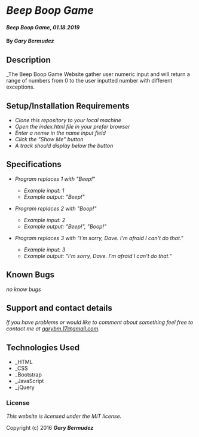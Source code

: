 # _Beep Boop Game_

#### _Beep Boop Game, 01.18.2019_

#### By _**Gary Bermudez**_

## Description

_The Beep Boop Game Website gather user numeric input and will return a range of numbers from 0 to the user inputted number with different exceptions.

## Setup/Installation Requirements

* _Clone this repository to your local machine_
* _Open the index.html file in your prefer browser_
* _Enter a nemw in the name input field_
* _Click the "Show Me" button_
* _A track should display below the button_

## Specifications

* _Program replaces 1 with "Beep!"_
  * _Example input: 1_
  * _Example output: "Beep!"_

* _Program replaces 2 with "Boop!"_
  * _Example input: 2_
  * _Example output: "Beep!", "Boop!"_

* _Program replaces 3 with "I'm sorry, Dave. I'm afraid I can't do that."_
  * _Example input: 3_
  * _Example output: "I'm sorry, Dave. I'm afraid I can't do that."_


## Known Bugs

_no know bugs_

## Support and contact details

_If you have problems or would like to comment about something feel free to contact me at garybm.17@gmail.com._

## Technologies Used

* _HTML
* _CSS
* _Bootstrap
* _JavaScript
* _jQuery

### License

*This website is licensed under the MIT license.*

Copyright (c) 2016 **_Gary Bermudez_**
